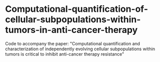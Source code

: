 # Computational-quantification-of-cellular-subpopulations-within-tumors-in-anti-cancer-therapy
Code to accompany the paper: "Computational quantification and characterization of independently evolving cellular subpopulations within tumors is critical to inhibit anti-cancer therapy resistance"
